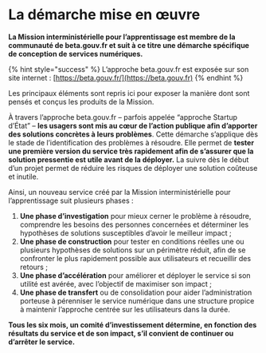 # La démarche mise en œuvre

**La Mission interministérielle pour l’apprentissage est membre de la communauté de beta.gouv.fr et suit à ce titre une démarche spécifique de conception de services numériques.**&#x20;

{% hint style="success" %}
L’approche beta.gouv.fr est exposée sur son site internet : [https://beta.gouv.fr/](https://beta.gouv.fr)
{% endhint %}

Les principaux éléments sont repris ici pour exposer la manière dont sont pensés et conçus les produits de la Mission.

À travers l’approche beta.gouv.fr – parfois appelée “approche Startup d’État” – **les usagers sont mis au cœur de l’action publique afin d’apporter des solutions concrètes à leurs problèmes**. Cette démarche s’applique dès le stade de l’identification des problèmes à résoudre. Elle permet de **tester une première version du service très rapidement afin de s’assurer que la solution pressentie est utile avant de la déployer.** La suivre dès le début d’un projet permet de réduire les risques de déployer une solution coûteuse et inutile.

Ainsi, un nouveau service créé par la Mission interministérielle pour l’apprentissage suit plusieurs phases :&#x20;

1. **Une phase d’investigation** pour mieux cerner le problème à résoudre, comprendre les besoins des personnes concernées et déterminer les hypothèses de solutions susceptibles d’avoir le meilleur impact ;&#x20;
2. **Une phase de construction** pour tester en conditions réelles une ou plusieurs hypothèses de solutions sur un périmètre réduit, afin de se confronter le plus rapidement possible aux utilisateurs et recueillir des retours ;&#x20;
3. **Une phase d’accélération** pour améliorer et déployer le service si son utilité est avérée, avec l’objectif de maximiser son impact ;&#x20;
4. **Une phase de transfert** ou de consolidation pour aider l’administration porteuse à pérenniser le service numérique dans une structure propice à maintenir l’approche centrée sur les utilisateurs dans la durée.

**Tous les six mois, un comité d’investissement détermine, en fonction des résultats du service et de son impact, s’il convient de continuer ou d’arrêter le service.**
